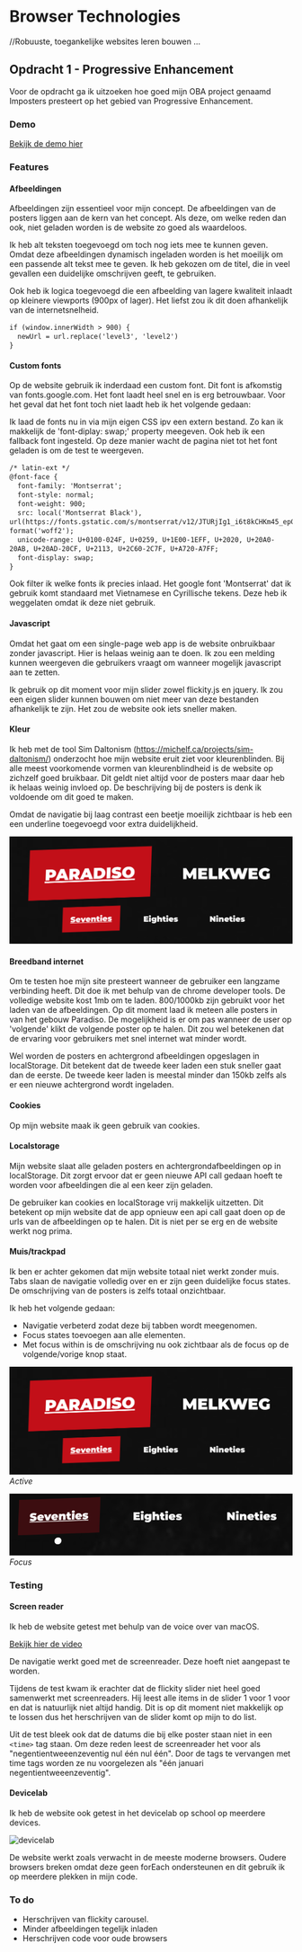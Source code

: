# Browser Technologies

//Robuuste, toegankelijke websites leren bouwen …

## Opdracht 1 - Progressive Enhancement

Voor de opdracht ga ik uitzoeken hoe goed mijn OBA project genaamd Imposters presteert op het gebied van Progressive Enhancement.

### Demo

[Bekijk de demo hier](http://netjs.nl/imposters/)

### Features

#### Afbeeldingen

Afbeeldingen zijn essentieel voor mijn concept. De afbeeldingen van de posters liggen aan de kern van het concept. Als deze, om welke reden dan ook, niet geladen worden is de website zo goed als waardeloos.

Ik heb alt teksten toegevoegd om toch nog iets mee te kunnen geven. Omdat deze afbeeldingen dynamisch ingeladen worden is het moeilijk om een passende alt tekst mee te geven. Ik heb gekozen om de titel, die in veel gevallen een duidelijke omschrijven geeft, te gebruiken.

Ook heb ik logica toegevoegd die een afbeelding van lagere kwaliteit inlaadt op kleinere viewports (900px of lager). Het liefst zou ik dit doen afhankelijk van de internetsnelheid.

```
if (window.innerWidth > 900) {
  newUrl = url.replace('level3', 'level2')
}
```

#### Custom fonts

Op de website gebruik ik inderdaad een custom font. Dit font is afkomstig van fonts.google.com. Het font laadt heel snel en is erg betrouwbaar. Voor het geval dat het font toch niet laadt heb ik het volgende gedaan:

Ik laad de fonts nu in via mijn eigen CSS ipv een extern bestand. Zo kan ik makkelijk de 'font-diplay: swap;' property meegeven. Ook heb ik een fallback font ingesteld. Op deze manier wacht de pagina niet tot het font geladen is om de test te weergeven.

```
/* latin-ext */
@font-face {
  font-family: 'Montserrat';
  font-style: normal;
  font-weight: 900;
  src: local('Montserrat Black'), url(https://fonts.gstatic.com/s/montserrat/v12/JTURjIg1_i6t8kCHKm45_epG3gfD_vx3rCubqg.woff2) format('woff2');
  unicode-range: U+0100-024F, U+0259, U+1E00-1EFF, U+2020, U+20A0-20AB, U+20AD-20CF, U+2113, U+2C60-2C7F, U+A720-A7FF;
  font-display: swap;
}
```

Ook filter ik welke fonts ik precies inlaad. Het google font 'Montserrat' dat ik gebruik komt standaard met Vietnamese en Cyrillische tekens. Deze heb ik weggelaten omdat ik deze niet gebruik.

#### Javascript

Omdat het gaat om een single-page web app is de website onbruikbaar zonder javascript. Hier is helaas weinig aan te doen. Ik zou een melding kunnen weergeven die gebruikers vraagt om wanneer mogelijk javascript aan te zetten.

Ik gebruik op dit moment voor mijn slider zowel flickity.js en jquery. Ik zou een eigen slider kunnen bouwen om niet meer van deze bestanden afhankelijk te zijn. Het zou de website ook iets sneller maken.

#### Kleur

Ik heb met de tool Sim Daltonism (https://michelf.ca/projects/sim-daltonism/) onderzocht hoe mijn website eruit ziet voor kleurenblinden. Bij alle meest voorkomende vormen van kleurenblindheid is de website op zichzelf goed bruikbaar. Dit geldt niet altijd voor de posters maar daar heb ik helaas weinig invloed op. De beschrijving bij de posters is denk ik voldoende om dit goed te maken.

Omdat de navigatie bij laag contrast een beetje moeilijk zichtbaar is heb een een underline toegevoegd voor extra duidelijkheid.

![](https://github.com/hackshackshacks/browser-technologies/blob/master/opdracht1/Screen%20Shot%202018-03-15%20at%2023.58.57.png?raw=true)

#### Breedband internet

Om te testen hoe mijn site presteert wanneer de gebruiker een langzame verbinding heeft. Dit doe ik met behulp van de chrome developer tools. De volledige website kost 1mb om te laden. 800/1000kb zijn gebruikt voor het laden van de afbeeldingen. Op dit moment laad ik meteen alle posters in van het gebouw Paradiso. De mogelijkheid is er om pas wanneer de user op 'volgende' klikt de volgende poster op te halen. Dit zou wel betekenen dat de ervaring voor gebruikers met snel internet wat minder wordt.

Wel worden de posters en achtergrond afbeeldingen opgeslagen in localStorage. Dit betekent dat de tweede keer laden een stuk sneller gaat dan de eerste. De tweede keer laden is meestal minder dan 150kb zelfs als er een nieuwe achtergrond wordt ingeladen.

#### Cookies

Op mijn website maak ik geen gebruik van cookies.

#### Localstorage

Mijn website slaat alle geladen posters en achtergrondafbeeldingen op in localStorage. Dit zorgt ervoor dat er geen nieuwe API call gedaan hoeft te worden voor afbeeldingen die al een keer zijn geladen.

De gebruiker kan cookies en localStorage vrij makkelijk uitzetten. Dit betekent op mijn website dat de app opnieuw een api call gaat doen op de urls van de afbeeldingen op te halen. Dit is niet per se erg en de website werkt nog prima.

#### Muis/trackpad

Ik ben er achter gekomen dat mijn website totaal niet werkt zonder muis. Tabs slaan de navigatie volledig over en er zijn geen duidelijke focus states. De omschrijving van de posters is zelfs totaal onzichtbaar.

Ik heb het volgende gedaan:

* Navigatie verbeterd zodat deze bij tabben wordt meegenomen.
* Focus states toevoegen aan alle elementen.
* Met focus within is de omschrijving nu ook zichtbaar als de focus op de volgende/vorige knop staat.

![](https://github.com/hackshackshacks/browser-technologies/blob/master/opdracht1/Screen%20Shot%202018-03-15%20at%2023.58.57.png?raw=true)
_Active_

![](https://github.com/hackshackshacks/browser-technologies/blob/master/opdracht1/Screen%20Shot%202018-03-16%20at%2000.13.08.png?raw=true)
_Focus_

### Testing

#### Screen reader

Ik heb de website getest met behulp van de voice over van macOS.

[Bekijk hier de video](https://vimeo.com/271560844)

De navigatie werkt goed met de screenreader. Deze hoeft niet aangepast te worden.

Tijdens de test kwam ik erachter dat de flickity slider niet heel goed samenwerkt met screenreaders. Hij leest alle items in de slider 1 voor 1 voor en dat is natuurlijk niet altijd handig. Dit is op dit moment niet makkelijk op te lossen dus het herschrijven van de slider komt op mijn to do list.

Uit de test bleek ook dat de datums die bij elke poster staan niet in een `<time>` tag staan. Om deze reden leest de screenreader het voor als "negentientweeenzeventig nul één nul één". Door de tags te vervangen met time tags worden ze nu voorgelezen als "één januari negentientweeenzeventig".

#### Devicelab

Ik heb de website ook getest in het devicelab op school op meerdere devices.

![devicelab](https://github.com/hackshackshacks/browser-technologies/blob/master/opdracht1/readme_images/devicelab.png?raw=true)

De website werkt zoals verwacht in de meeste moderne browsers. Oudere browsers breken omdat deze geen forEach ondersteunen en dit gebruik ik op meerdere plekken in mijn code.

### To do

* Herschrijven van flickity carousel.
* Minder afbeeldingen tegelijk inladen
* Herschrijven code voor oude browsers
